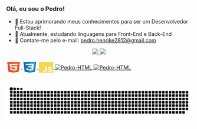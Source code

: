 ### Olá, eu sou o Pedro!

- 🔭 Estou aprimorando meus conhecimentos para ser um Desenvolvedor Full-Stack!
- 🌱 Atualmente, estudando linguagens para Front-End e Back-End
- 💬 Contate-me pelo e-mail: pedro.henrike2812@gmail.com

<div align="center">
  <a href="https://github.com/pedrinw">
  <img height="185em"  src="https://github-readme-stats.vercel.app/api?username=pedrinw&show_icons=true&theme=dracula&include_all_commits=true&count_private=true"/>
  <img height="185em" src="https://github-readme-stats.vercel.app/api/top-langs/?username=pedrinw&layout=compact&langs_count=7&theme=dracula"/>
</div>
  
<div style="display: inline_block"><br>
  <img align="center" alt="Pedro-HTML" height="30" width="40" src="https://raw.githubusercontent.com/devicons/devicon/master/icons/html5/html5-original.svg">
  <img align="center" alt="Pedro-CSS" height="30" width="40" src="https://raw.githubusercontent.com/devicons/devicon/master/icons/css3/css3-original.svg">
  <img align="center" alt="Pedro-Js" height="30" width="40" src="https://raw.githubusercontent.com/devicons/devicon/master/icons/javascript/javascript-plain.svg">
  <img align="center" alt="Pedro-HTML" height="30" width="40" src="https://cdn.jsdelivr.net/gh/devicons/devicon/icons/vuejs/vuejs-original.svg">
  <img align="center" alt="Pedro-HTML" height="50" width="40" src="https://cdn.jsdelivr.net/gh/devicons/devicon/icons/mysql/mysql-plain-wordmark.svg"
  <img align="center" alt="Pedro-HTML" height="70" width="40" src="https://cdn.jsdelivr.net/gh/devicons/devicon/icons/php/php-plain.svg">
  
</div>
  
   ##
  
 ![Snake animation](https://github.com/pedrinw/pedrinw/blob/output/github-contribution-grid-snake.svg)
